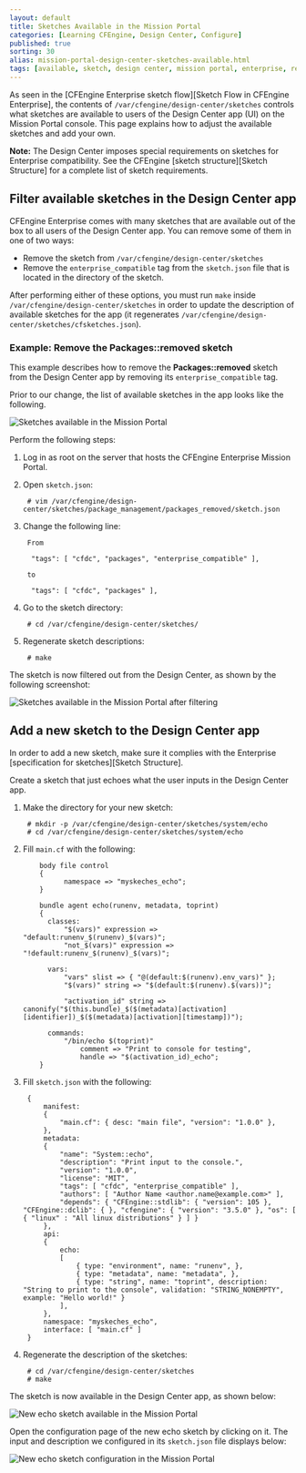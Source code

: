 ```yaml
---
layout: default
title: Sketches Available in the Mission Portal
categories: [Learning CFEngine, Design Center, Configure]
published: true
sorting: 30
alias: mission-portal-design-center-sketches-available.html
tags: [available, sketch, design center, mission portal, enterprise, repository, extend]
---
```


As seen in the [CFEngine Enterprise sketch flow][Sketch Flow in CFEngine Enterprise],
the contents of `/var/cfengine/design-center/sketches` controls what sketches are 
available to users of the Design Center app (UI) on the Mission Portal console. This page 
explains how to adjust the available sketches and add your own.

**Note:** The Design Center imposes special requirements on sketches for Enterprise compatibility. 
See the CFEngine [sketch structure][Sketch Structure] for a complete list of sketch 
requirements.

## Filter available sketches in the Design Center app

CFEngine Enterprise comes with many sketches that are available out of the box to all users 
of the Design Center app. You can remove some of them in one of two ways:

* Remove the sketch from `/var/cfengine/design-center/sketches`
* Remove the `enterprise_compatible` tag from the `sketch.json` file that is located in the 
  directory of the sketch.

After performing either of these options, you must run `make` inside 
`/var/cfengine/design-center/sketches` in order to update the description of 
available sketches for the app (it regenerates 
`/var/cfengine/design-center/sketches/cfsketches.json`).


### Example: Remove the Packages::removed sketch

This example describes how to remove the **Packages::removed** sketch from the Design Center app by 
removing its `enterprise_compatible` tag.

Prior to our change, the list of available sketches in the app looks like the 
following.

![Sketches available in the Mission Portal](mission-portal-sketches-available.png)

Perform the following steps:

1. Log in as root on the server that hosts the CFEngine Enterprise Mission Portal.

2. Open `sketch.json`:

        # vim /var/cfengine/design-center/sketches/package_management/packages_removed/sketch.json

3. Change the following line:

        From
        
         "tags": [ "cfdc", "packages", "enterprise_compatible" ],
         
        to
        
         "tags": [ "cfdc", "packages" ],

4. Go to the sketch directory:

        # cd /var/cfengine/design-center/sketches/

5. Regenerate sketch descriptions:

        # make

The sketch is now filtered out from the Design Center, as shown by the following screenshot:

![Sketches available in the Mission Portal after filtering](mission-portal-sketches-available-sketch-filtered.png)


## Add a new sketch to the Design Center app

In order to add a new sketch, make sure it complies with the 
Enterprise [specification for sketches][Sketch Structure].

Create a sketch that just echoes what the user inputs in the Design Center app.

1. Make the directory for your new sketch:

        # mkdir -p /var/cfengine/design-center/sketches/system/echo
        # cd /var/cfengine/design-center/sketches/system/echo

2. Fill `main.cf` with the following:

    ```cf3
        body file control
        {
              namespace => "myskeches_echo";
        }

        bundle agent echo(runenv, metadata, toprint)
        {
          classes:
              "$(vars)" expression => "default:runenv_$(runenv)_$(vars)";
              "not_$(vars)" expression => "!default:runenv_$(runenv)_$(vars)";

          vars:
              "vars" slist => { "@(default:$(runenv).env_vars)" };
              "$(vars)" string => "$(default:$(runenv).$(vars))";

              "activation_id" string => canonify("$(this.bundle)_$($(metadata)[activation][identifier])_$($(metadata)[activation][timestamp])");

          commands:
              "/bin/echo $(toprint)"
                  comment => "Print to console for testing",
                  handle => "$(activation_id)_echo";
        }
    ```

3. Fill `sketch.json` with the following:

        {
            manifest:
            {
                "main.cf": { desc: "main file", "version": "1.0.0" },
            },
            metadata:
            {
                "name": "System::echo",
                "description": "Print input to the console.",
                "version": "1.0.0",
                "license": "MIT",
                "tags": [ "cfdc", "enterprise_compatible" ],
                "authors": [ "Author Name <author.name@example.com>" ],
                "depends": { "CFEngine::stdlib": { "version": 105 }, "CFEngine::dclib": { }, "cfengine": { "version": "3.5.0" }, "os": [ { "linux" : "All linux distributions" } ] }
            },
            api:
            {
                echo:
                [
                    { type: "environment", name: "runenv", },
                    { type: "metadata", name: "metadata", },
                    { type: "string", name: "toprint", description: "String to print to the console", validation: "STRING_NONEMPTY", example: "Hello world!" }
                ],
            },
            namespace: "myskeches_echo",
            interface: [ "main.cf" ]
        }

3. Regenerate the description of the sketches:

        # cd /var/cfengine/design-center/sketches
        # make


The sketch is now available in the Design Center app, as shown below:

![New echo sketch available in the Mission Portal](mission-portal-sketch-add-echo.png)

Open the configuration page of the new echo sketch by clicking on it. 
The input and description we configured in its `sketch.json` file displays below:

![New echo sketch configuration in the Mission Portal](mission-portal-sketch-add-echo-activation.png)
